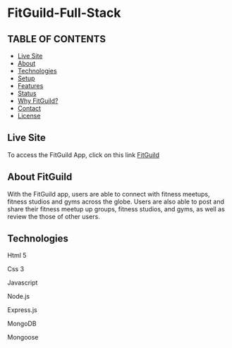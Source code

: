 # FitGuild-Full-Stack
## TABLE OF CONTENTS
* [Live Site](#Live-Site)
* [About](#About-FitGuild)
* [Technologies](#Technologies)
* [Setup](#Setup)
* [Features](#FitGuild-Features)
* [Status](#Status)
* [Why FitGuild?](#Why-FitGuild)
* [Contact](#Contact)
* [License](#License)

## Live Site
To access the FitGuild App, click on this link [FitGuild](https://shrouded-oasis-04621.herokuapp.com/)

## About FitGuild
With the FitGuild app, users are able to connect with fitness meetups, fitness studios and gyms across the globe. Users are also able to post and share their fitness meetup up groups, fitness studios, and gyms, as well as review the those of other users.

## Technologies
Html 5

Css 3

Javascript

Node.js

Express.js

MongoDB

Mongoose


